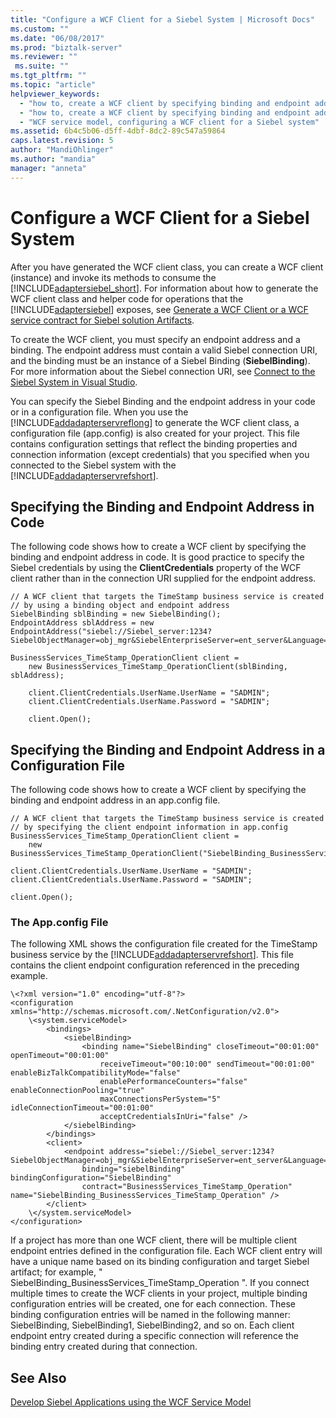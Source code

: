 ```yaml
---
title: "Configure a WCF Client for a Siebel System | Microsoft Docs"
ms.custom: ""
ms.date: "06/08/2017"
ms.prod: "biztalk-server"
ms.reviewer: ""
 ms.suite: ""
ms.tgt_pltfrm: ""
ms.topic: "article"
helpviewer_keywords: 
  - "how to, create a WCF client by specifying binding and endpoint address in a configuration file"
  - "how to, create a WCF client by specifying binding and endpoint address in code"
  - "WCF service model, configuring a WCF client for a Siebel system"
ms.assetid: 6b4c5b06-d5ff-4dbf-8dc2-89c547a59864
caps.latest.revision: 5
author: "MandiOhlinger"
ms.author: "mandia"
manager: "anneta"
---
```

# Configure a WCF Client for a Siebel System
After you have generated the WCF client class, you can create a WCF client (instance) and invoke its methods to consume the [!INCLUDE[adaptersiebel_short](../../includes/adaptersiebel-short-md.md)]. For information about how to generate the WCF client class and helper code for operations that the [!INCLUDE[adaptersiebel](../../includes/adaptersiebel-md.md)] exposes, see [Generate a WCF Client or a WCF service contract for Siebel solution Artifacts](../../adapters-and-accelerators/adapter-siebel/generate-a-wcf-client-or-a-wcf-service-contract-for-siebel-solution-artifacts.md).  
  
 To create the WCF client, you must specify an endpoint address and a binding. The endpoint address must contain a valid Siebel connection URI, and the binding must be an instance of a Siebel Binding (**SiebelBinding**). For more information about the Siebel connection URI, see [Connect to the Siebel System in Visual Studio](../../adapters-and-accelerators/adapter-siebel/connect-to-the-siebel-system-in-visual-studio.md).  
  
 You can specify the Siebel Binding and the endpoint address in your code or in a configuration file. When you use the [!INCLUDE[addadapterservreflong](../../includes/addadapterservreflong-md.md)] to generate the WCF client class, a configuration file (app.config) is also created for your project. This file contains configuration settings that reflect the binding properties and connection information (except credentials) that you specified when you connected to the Siebel system with the [!INCLUDE[addadapterservrefshort](../../includes/addadapterservrefshort-md.md)].  
  
## Specifying the Binding and Endpoint Address in Code  
 The following code shows how to create a WCF client by specifying the binding and endpoint address in code. It is good practice to specify the Siebel credentials by using the **ClientCredentials** property of the WCF client rather than in the connection URI supplied for the endpoint address.  
  
```  
// A WCF client that targets the TimeStamp business service is created  
// by using a binding object and endpoint address  
SiebelBinding sblBinding = new SiebelBinding();  
EndpointAddress sblAddress = new EndpointAddress("siebel://Siebel_server:1234?SiebelObjectManager=obj_mgr&SiebelEnterpriseServer=ent_server&Language=enu");  
  
BusinessServices_TimeStamp_OperationClient client =   
    new BusinessServices_TimeStamp_OperationClient(sblBinding, sblAddress);  
  
    client.ClientCredentials.UserName.UserName = "SADMIN";  
    client.ClientCredentials.UserName.Password = "SADMIN";  
  
    client.Open();  
```  
  
## Specifying the Binding and Endpoint Address in a Configuration File  
 The following code shows how to create a WCF client by specifying the binding and endpoint address in an app.config file.  
  
```  
// A WCF client that targets the TimeStamp business service is created  
// by specifying the client endpoint information in app.config  
BusinessServices_TimeStamp_OperationClient client =   
    new BusinessServices_TimeStamp_OperationClient("SiebelBinding_BusinessServices_TimeStamp_Operation");  
  
client.ClientCredentials.UserName.UserName = "SADMIN";  
client.ClientCredentials.UserName.Password = "SADMIN";  
  
client.Open();  
```  
  
### The App.config File  
 The following XML shows the configuration file created for the TimeStamp business service by the [!INCLUDE[addadapterservrefshort](../../includes/addadapterservrefshort-md.md)]. This file contains the client endpoint configuration referenced in the preceding example.  
  
```  
\<?xml version="1.0" encoding="utf-8"?>  
<configuration xmlns="http://schemas.microsoft.com/.NetConfiguration/v2.0">  
    \<system.serviceModel>  
        <bindings>  
            <siebelBinding>  
                <binding name="SiebelBinding" closeTimeout="00:01:00" openTimeout="00:01:00"  
                    receiveTimeout="00:10:00" sendTimeout="00:01:00" enableBizTalkCompatibilityMode="false"  
                    enablePerformanceCounters="false" enableConnectionPooling="true"  
                    maxConnectionsPerSystem="5" idleConnectionTimeout="00:01:00"  
                    acceptCredentialsInUri="false" />  
            </siebelBinding>  
        </bindings>  
        <client>  
            <endpoint address="siebel://Siebel_server:1234?SiebelObjectManager=obj_mgr&SiebelEnterpriseServer=ent_server&Language=enu"  
                binding="siebelBinding" bindingConfiguration="SiebelBinding"  
                contract="BusinessServices_TimeStamp_Operation" name="SiebelBinding_BusinessServices_TimeStamp_Operation" />  
        </client>  
    \</system.serviceModel>  
</configuration>  
```  
  
 If a project has more than one WCF client, there will be multiple client endpoint entries defined in the configuration file. Each WCF client entry will have a unique name based on its binding configuration and target Siebel artifact; for example, " SiebelBinding_BusinessServices_TimeStamp_Operation ". If you connect multiple times to create the WCF clients in your project, multiple binding configuration entries will be created, one for each connection. These binding configuration entries will be named in the following manner: SiebelBinding, SiebelBinding1, SiebelBinding2, and so on. Each client endpoint entry created during a specific connection will reference the binding entry created during that connection.  
  
## See Also  
 [Develop Siebel Applications using the WCF Service Model](../../adapters-and-accelerators/adapter-siebel/develop-siebel-applications-using-the-wcf-service-model.md)